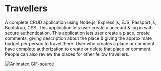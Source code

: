# Travellers

A complete CRUD application using Node.js, Express.js, EJS, Passport.js, Bootstrap, CSS.
This application lets user create a account & log in with secure authentication. 
This application lets user create a place, create comments, giving description about the place & giving the approximate budget per person to travel there.
User who creates a place or comment have complete authorization to create or delete that place or comment.
People can also review the places for other fellow travellers.


![Animated GIF-source](https://user-images.githubusercontent.com/65938639/129485147-3cb29fd2-2697-401c-bdea-0ba243a2e3e0.gif)

